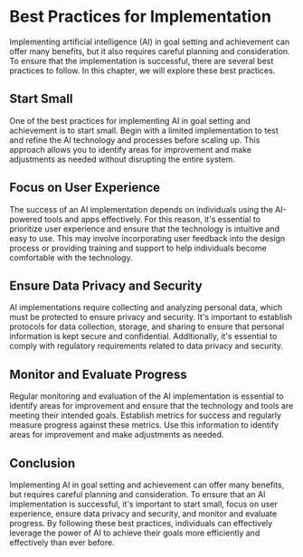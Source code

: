 Best Practices for Implementation
=============================================================================================

Implementing artificial intelligence (AI) in goal setting and achievement can offer many benefits, but it also requires careful planning and consideration. To ensure that the implementation is successful, there are several best practices to follow. In this chapter, we will explore these best practices.

Start Small
-----------

One of the best practices for implementing AI in goal setting and achievement is to start small. Begin with a limited implementation to test and refine the AI technology and processes before scaling up. This approach allows you to identify areas for improvement and make adjustments as needed without disrupting the entire system.

Focus on User Experience
------------------------

The success of an AI implementation depends on individuals using the AI-powered tools and apps effectively. For this reason, it's essential to prioritize user experience and ensure that the technology is intuitive and easy to use. This may involve incorporating user feedback into the design process or providing training and support to help individuals become comfortable with the technology.

Ensure Data Privacy and Security
--------------------------------

AI implementations require collecting and analyzing personal data, which must be protected to ensure privacy and security. It's important to establish protocols for data collection, storage, and sharing to ensure that personal information is kept secure and confidential. Additionally, it's essential to comply with regulatory requirements related to data privacy and security.

Monitor and Evaluate Progress
-----------------------------

Regular monitoring and evaluation of the AI implementation is essential to identify areas for improvement and ensure that the technology and tools are meeting their intended goals. Establish metrics for success and regularly measure progress against these metrics. Use this information to identify areas for improvement and make adjustments as needed.

Conclusion
----------

Implementing AI in goal setting and achievement can offer many benefits, but requires careful planning and consideration. To ensure that an AI implementation is successful, it's important to start small, focus on user experience, ensure data privacy and security, and monitor and evaluate progress. By following these best practices, individuals can effectively leverage the power of AI to achieve their goals more efficiently and effectively than ever before.
